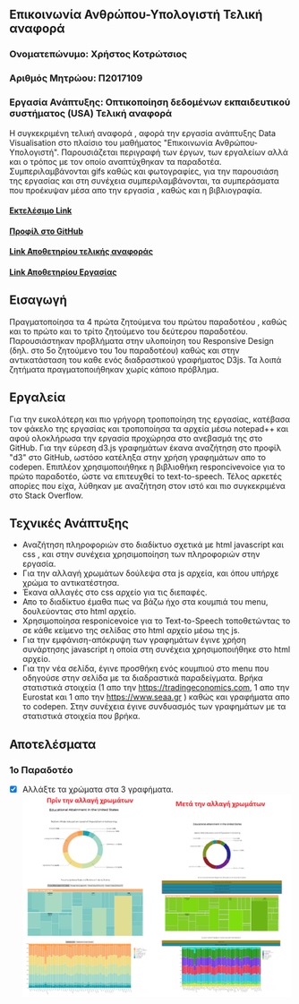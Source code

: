 ## Επικοινωνία Ανθρώπου-Υπολογιστή Τελική αναφορά
### Ονοματεπώνυμο: Χρήστος Κοτρώτσιος
### Αριθμός Μητρώου: Π2017109
### Εργασία Ανάπτυξης: Οπτικοποίηση δεδομένων εκπαιδευτικού συστήματος (USA) Τελική αναφορά

Η συγκεκριμένη τελική αναφορά , αφορά την εργασία ανάπτυξης Data Visualisation στο πλαίσιο του μαθήματος "Επικοινωνία Ανθρώπου-Υπολογιστή". Παρουσιάζεται περιγραφή των έργων, των εργαλείων αλλά και ο τρόπος με τον οποίο αναπτύχθηκαν τα παραδοτέα. Συμπεριλαμβάνονται gifs καθώς και φωτογραφίες, για την παρουσιάση της εργασίας και στη συνέχεια συμπεριλαμβάνονται, τα συμπεράσματα που προέκυψαν μέσα απο την εργασία , καθώς και η βιβλιογραφία.

#### [Εκτελέσιμο Link](https://chriskotrotsios.github.io/D3js-US-educational-attainment/index.html)
#### [Προφίλ στο GitHub](https://github.com/chriskotrotsios)
#### [Link Αποθετηρίου τελικής αναφοράς](https://github.com/chriskotrotsios/HCI-Report/)
#### [Link Αποθετηρίου Εργασίας](https://github.com/chriskotrotsios/D3js-US-educational-attainment/tree/gh-pages)

## Εισαγωγή
Πραγματοποίησα τα 4 πρώτα ζητούμενα του πρώτου παραδοτέου , καθώς και το πρώτο και το τρίτο ζητούμενο του δεύτερου παραδοτέου. Παρουσιάστηκαν προβλήματα στην υλοποίηση του Responsive Design (δηλ. στο 5ο ζητούμενο του 1ου παραδοτέου) καθώς και στην αντικατάσταση του καθε ενός διαδραστικού γραφήματος D3js. Τα λοιπά ζητήματα πραγματοποιήθηκαν χωρίς κάποιο πρόβλημα.

## Εργαλεία
Για την ευκολότερη και πιο γρήγορη τροποποίηση της εργασίας, κατέβασα τον φάκελο της εργασίας και τροποποίησα τα αρχεία μέσω notepad++ και αφού ολοκλήρωσα την εργασία προχώρησα στο ανεβασμά της στο GitHub. Για την εύρεση d3.js γραφημάτων έκανα αναζήτηση στο προφίλ "d3" στο GitHub, ωστόσο κατέληξα στην χρήση γραφημάτων απο το codepen. Επιπλέον χρησιμοποιήθηκε η βιβλιοθήκη responcivevoice για το πρώτο παραδοτέο, ώστε να επιτευχθεί το text-to-speech. Τέλος αρκετές απορίες που είχα, λύθηκαν με αναζήτηση στον ιστό και πιο συγκεκριμένα στο Stack Overflow.
## Τεχνικές Ανάπτυξης
* Αναζήτηση πληροφοριών στο διαδίκτυο σχετικά με html javascript και css , και στην συνέχεια χρησιμοποίηση των πληροφοριών στην εργασία.
* Για την αλλαγή χρωμάτων δούλεψα στα js αρχεία, και όπου υπήρχε χρώμα το αντικατέστησα.
* Έκανα αλλαγές στο css αρχείο για τις διεπαφές.
* Απο το διαδίκτυο έμαθα πως να βάζω ήχο στα κουμπιά του menu, δουλεύοντας στο html αρχείο.
* Χρησιμοποίησα responicevoice για το Text-to-Speech τοποθετώντας το σε κάθε κείμενο της σελίδας στο html αρχείο μέσω της js.
* Για την εμφάνιση-απόκρυψη των γραφημάτων έγινε χρήση συνάρτησης javascript η οποία στη συνέχεια χρησιμοποιήθηκε στο html αρχείο.
* Για την νέα σελίδα, έγινε προσθήκη ενός κουμπιού στο menu που οδηγούσε στην σελίδα με τα διαδραστικά παραδείγματα. Βρήκα στατιστικά στοιχεία (1 απο την https://tradingeconomics.com, 1 απο την Eurostat και 1 απο την https://www.seaa.gr ) καθώς και γραφήματα απο το codepen. Στην συνέχεια έγινε συνδυασμός των γραφημάτων με τα στατιστικά στοιχεία που βρήκα.

## Αποτελέσματα
### 1ο Παραδοτέο
- [x] Αλλάξτε τα χρώματα στα 3 γραφήματα. 
![αλλαγή χρωμάτων](/photo1.png)
